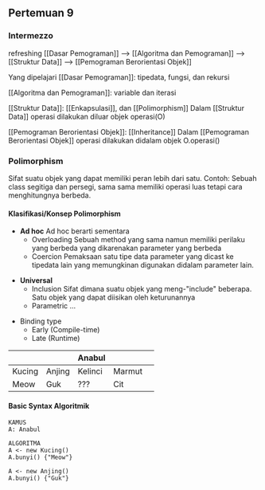 ## Pertemuan 9

### Intermezzo
refreshing [[Dasar Pemograman]] --> [[Algoritma dan Pemograman]] --> [[Struktur Data]] --> [[Pemograman Berorientasi Objek]]

Yang dipelajari
[[Dasar Pemograman]]: tipedata, fungsi, dan rekursi

[[Algoritma dan Pemograman]]: variable dan iterasi

[[Struktur Data]]: [[Enkapsulasi]], dan [[Polimorphism]]
Dalam [[Struktur Data]] operasi dilakukan diluar objek
operasi(O)

[[Pemograman Berorientasi Objek]]: [[Inheritance]]
Dalam [[Pemograman Berorientasi Objek]] operasi dilakukan didalam objek
O.operasi()

### Polimorphism
Sifat suatu objek yang dapat memiliki peran lebih dari satu.
Contoh:
Sebuah class segitiga dan persegi, sama sama memiliki operasi luas tetapi cara menghitungnya berbeda.

#### Klasifikasi/Konsep Polimorphism

- **Ad hoc**
	Ad hoc berarti sementara
	* Overloading
		Sebuah method yang sama namun memiliki perilaku yang berbeda yang dikarenakan parameter yang berbeda
	* Coercion
		Pemaksaan satu tipe data parameter yang dicast ke tipedata lain yang memungkinan digunakan didalam parameter lain.
* **Universal**
	- Inclusion
		Sifat dimana suatu objek yang meng-"include" beberapa. Satu objek yang dapat diisikan oleh keturunannya
	- Parametric
		...

- Binding type
	- Early (Compile-time)
	- Late (Runtime)




| | |Anabul | ||
|-|-|-|-|-|
|Kucing |Anjing | Kelinci | Marmut||
| Meow   | Guk|  ???| Cit ||

#### Basic Syntax Algoritmik

```
KAMUS
A: Anabul

ALGORITMA
A <- new Kucing()
A.bunyi() {"Meow"}

A <- new Anjing()
A.bunyi() {"Guk"}
```

